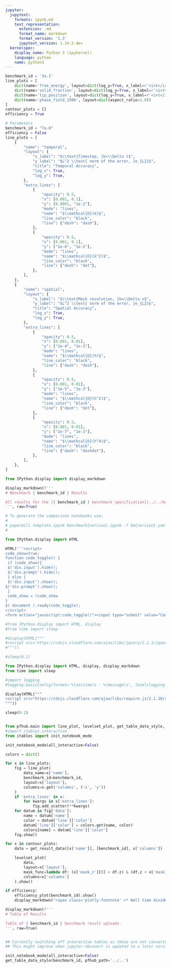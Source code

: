 ```yaml
---
jupyter:
  jupytext:
    formats: ipynb,md
    text_representation:
      extension: .md
      format_name: markdown
      format_version: '1.3'
      jupytext_version: 1.14.2-dev
  kernelspec:
    display_name: Python 3 (ipykernel)
    language: python
    name: python3
---
```


```python papermill={"duration": 0.01274, "end_time": "2023-07-17T21:02:37.734597", "exception": false, "start_time": "2023-07-17T21:02:37.721857", "status": "completed"} tags=["parameters"]
benchmark_id = '3a.1'
line_plots = [
    dict(name='free_energy', layout=dict(log_y=True, x_label=r'<i>t</i>', y_label=r'&#8497;', range_y=[1.8e6, 2.4e6], title="Free Energy v Time")),
    dict(name='solid_fraction', layout=dict(log_y=True, x_label=r'<i>t</i>')),
    dict(name='tip_position', layout=dict(log_y=True, x_label=r'<i>t</i>')),
    dict(name='phase_field_1500', layout=dict(aspect_ratio=1.0))
]
contour_plots = []
efficiency = True
```

```python papermill={"duration": 0.010318, "end_time": "2023-07-17T21:02:37.747499", "exception": false, "start_time": "2023-07-17T21:02:37.737181", "status": "completed"} tags=["injected-parameters"]
# Parameters
benchmark_id = "7a.0"
efficiency = False
line_plots = [
    {
        "name": "temporal",
        "layout": {
            "x_label": "$\\text{Timestep, }k=\\Delta t$",
            "y_label": "$L^2 \\text{ norm of the error, }e_{L2}$",
            "title": "Temporal Accuracy",
            "log_x": True,
            "log_y": True,
        },
        "extra_lines": [
            {
                "opacity": 0.5,
                "x": [0.001, 0.1],
                "y": [0.0001, "1e-2"],
                "mode": "lines",
                "name": "$\\mathcal{O}(k)$",
                "line_color": "black",
                "line": {"dash": "dash"},
            },
            {
                "opacity": 0.5,
                "x": [0.001, 0.1],
                "y": ["1e-6", "1e-2"],
                "mode": "lines",
                "name": "$\\mathcal{O}(k^2)$",
                "line_color": "black",
                "line": {"dash": "dot"},
            },
        ],
    },
    {
        "name": "spatial",
        "layout": {
            "x_label": "$\\text{Mesh resolution, }h=\\Delta x$",
            "y_label": "$L^2 \\text{ norm of the error, }e_{L2}$",
            "title": "Spatial Accuracy",
            "log_x": True,
            "log_y": True,
        },
        "extra_lines": [
            {
                "opacity": 0.5,
                "x": [0.001, 0.01],
                "y": ["1e-4", "1e-3"],
                "mode": "lines",
                "name": "$\\mathcal{O}(h)$",
                "line_color": "black",
                "line": {"dash": "dash"},
            },
            {
                "opacity": 0.5,
                "x": [0.001, 0.01],
                "y": ["1e-5", "1e-3"],
                "mode": "lines",
                "name": "$\\mathcal{O}(h^2)$",
                "line_color": "black",
                "line": {"dash": "dot"},
            },
            {
                "opacity": 0.5,
                "x": [0.001, 0.01],
                "y": ["1e-7", "1e-3"],
                "mode": "lines",
                "name": "$\\mathcal{O}(h^4)$",
                "line_color": "black",
                "line": {"dash": "dashdot"},
            },
        ],
    },
]

```

```python papermill={"duration": 0.009482, "end_time": "2023-07-17T21:02:37.759466", "exception": false, "start_time": "2023-07-17T21:02:37.749984", "status": "completed"} tags=[]
from IPython.display import display_markdown

display_markdown(f'''
# Benchmark { benchmark_id } Results

All results for the [{ benchmark_id } benchmark specification](../../benchmarks/benchmark{ benchmark_id }.ipynb/).
''', raw=True)
```

```python papermill={"duration": 0.007085, "end_time": "2023-07-17T21:02:37.769194", "exception": false, "start_time": "2023-07-17T21:02:37.762109", "status": "completed"} tags=[]
# To generate the comparison notebooks use:
# 
# papermill template.ipynb benchmark{version}.ipynb -f bm{version}.yaml
#
```

```python papermill={"duration": 0.01202, "end_time": "2023-07-17T21:02:37.783623", "exception": false, "start_time": "2023-07-17T21:02:37.771603", "status": "completed"} tags=[]
from IPython.display import HTML

HTML('''<script>
code_show=true; 
function code_toggle() {
 if (code_show){
 $('div.input').hide();
 $('div.prompt').hide();
 } else {
 $('div.input').show();
$('div.prompt').show();
 }
 code_show = !code_show
} 
$( document ).ready(code_toggle);
</script>
<form action="javascript:code_toggle()"><input type="submit" value="Code Toggle"></form>''')
```

```python papermill={"duration": 0.616001, "end_time": "2023-07-17T21:02:38.402160", "exception": false, "start_time": "2023-07-17T21:02:37.786159", "status": "completed"} tags=[]
#from IPython.display import HTML, display
#from time import sleep

#display(HTML("""
#<script src="https://cdnjs.cloudflare.com/ajax/libs/jquery/2.1.1/jquery.min.js"></script>
#"""))

#sleep(0.1)

from IPython.display import HTML, display, display_markdown
from time import sleep

#import logging
#logging.basicConfig(format='%(asctime)s - %(message)s', level=logging.DEBUG)

display(HTML("""
<script src="https://cdnjs.cloudflare.com/ajax/libs/require.js/2.1.10/require.min.js"></script>
"""))

sleep(0.1)


from pfhub.main import line_plot, levelset_plot, get_table_data_style, plot_order_of_accuracy, get_result_data, efficiency_plot
#import itables.interactive
from itables import init_notebook_mode

init_notebook_mode(all_interactive=False)
```

```python papermill={"duration": 3.969922, "end_time": "2023-07-17T21:02:42.375013", "exception": false, "start_time": "2023-07-17T21:02:38.405091", "status": "completed"} tags=[]
colors = dict()

for x in line_plots:
    fig = line_plot(
        data_name=x['name'],
        benchmark_id=benchmark_id,
        layout=x['layout'],
        columns=x.get('columns', ('x', 'y'))
    )
    if 'extra_lines' in x:
        for kwargs in x['extra_lines']:
            fig.add_scatter(**kwargs)  
    for datum in fig['data']:
        name = datum['name']
        color = datum['line']['color']
        datum['line']['color'] = colors.get(name, color)
        colors[name] = datum['line']['color']
    fig.show()
```

```python papermill={"duration": 0.039019, "end_time": "2023-07-17T21:02:42.446416", "exception": false, "start_time": "2023-07-17T21:02:42.407397", "status": "completed"} tags=[]
for x in contour_plots:
    data = get_result_data([x['name']], [benchmark_id], x['columns'])

    levelset_plot(
        data,
        layout=x['layout'],
        mask_func=lambda df: (x['mask_z'][0] < df.z) & (df.z < x['mask_z'][1]),
        columns=x['columns']
    ).show()
```

```python papermill={"duration": 0.037863, "end_time": "2023-07-17T21:02:42.518378", "exception": false, "start_time": "2023-07-17T21:02:42.480515", "status": "completed"} tags=[]
if efficiency:
    efficiency_plot(benchmark_id).show()
    display_markdown("<span class='plotly-footnote' >* Wall time divided by the total simulated time.</span>", raw=True)

```

```python papermill={"duration": 0.040953, "end_time": "2023-07-17T21:02:42.591497", "exception": false, "start_time": "2023-07-17T21:02:42.550544", "status": "completed"} tags=[]
display_markdown(f'''
# Table of Results

Table of { benchmark_id } benchmark result uploads.
''', raw=True)
```

```python papermill={"duration": 0.03237, "end_time": "2023-07-17T21:02:42.656734", "exception": false, "start_time": "2023-07-17T21:02:42.624364", "status": "completed"} tags=[]

```

```python papermill={"duration": 0.981788, "end_time": "2023-07-17T21:02:43.671628", "exception": false, "start_time": "2023-07-17T21:02:42.689840", "status": "completed"} tags=[]
## Currently switching off interactive tables as these are not converted to HTML properly.
## This might improve when jupyter-nbcovert is updated to a later version.

init_notebook_mode(all_interactive=False)
get_table_data_style(benchmark_id, pfhub_path='../..')
```

```python papermill={"duration": 0.033552, "end_time": "2023-07-17T21:02:43.737981", "exception": false, "start_time": "2023-07-17T21:02:43.704429", "status": "completed"} tags=[]

```
